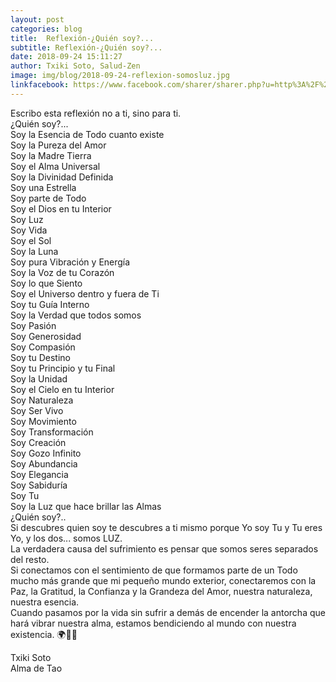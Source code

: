 ```yaml
---
layout: post
categories: blog
title:  Reflexión-¿Quién soy?...
subtitle: Reflexión-¿Quién soy?...
date: 2018-09-24 15:11:27
author: Txiki Soto, Salud-Zen
image: img/blog/2018-09-24-reflexion-somosluz.jpg
linkfacebook: https://www.facebook.com/sharer/sharer.php?u=http%3A%2F%2Fwww.salud-zen.com%2Fblog%2F2018%2F09%2F24%2Freflexion-quiensoy.html&amp;src=sdkpreparse
---
```

Escribo esta reflexión no a ti, sino para ti.  
¿Quién soy?...   
Soy la Esencia de Todo cuanto existe  
Soy la Pureza del Amor  
Soy la Madre Tierra  
Soy el Alma Universal  
Soy la Divinidad Definida  
Soy una Estrella  
Soy parte de Todo  
Soy el Dios en tu Interior  
Soy Luz  
Soy Vida  
Soy el Sol  
Soy la Luna  
Soy pura Vibración y Energía  
Soy la Voz de tu Corazón  
Soy lo que Siento  
Soy el Universo dentro y fuera de Ti  
Soy tu Guía Interno  
Soy la Verdad que todos somos  
Soy Pasión  
Soy Generosidad  
Soy Compasión  
Soy tu Destino    
Soy tu Principio y tu Final  
Soy la Unidad  
Soy el Cielo en tu Interior  
Soy Naturaleza  
Soy Ser Vivo   
Soy Movimiento  
Soy Transformación  
Soy Creación  
Soy Gozo Infinito  
Soy Abundancia  
Soy Elegancia  
Soy Sabiduría  
Soy Tu  
Soy la Luz que hace brillar las Almas  
¿Quién soy?..  
Si descubres quien soy te descubres a ti mismo porque Yo soy Tu y Tu eres Yo, y los dos... somos LUZ.  
La verdadera causa del sufrimiento es pensar que somos seres separados del resto.  
Si conectamos con el sentimiento de que formamos parte de un Todo mucho más grande que mi pequeño mundo exterior, conectaremos con la Paz, la Gratitud, la Confianza y la Grandeza del Amor, nuestra naturaleza, nuestra esencia.  
Cuando pasamos por la vida sin sufrir
a demás de encender la antorcha que hará vibrar nuestra alma, estamos bendiciendo al mundo con nuestra existencia. 🌍💫💚  

Txiki Soto  
Alma de Tao  

